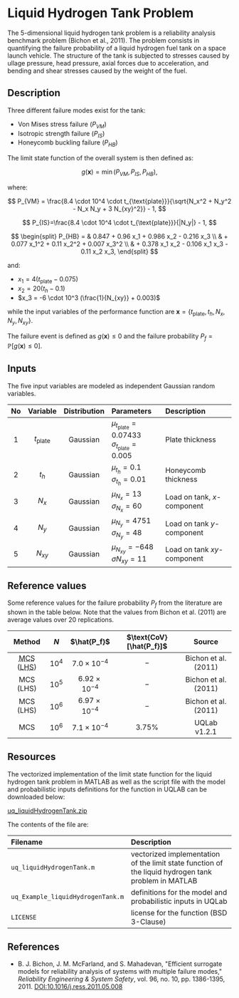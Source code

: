 # Liquid Hydrogen Tank Problem

[//]: # "Benchmark type: test-function"
[//]: # "Application fields: reliability"
[//]: # "Dimension: 5-dimension"

The 5-dimensional liquid hydrogen tank problem is a reliability analysis benchmark problem (Bichon et al., 2011). The problem consists in quantifying the failure probability of a liquid hydrogen fuel tank on a space launch vehicle. The structure of the tank is subjected to stresses caused by ullage pressure, head pressure, axial forces due to acceleration, and bending and shear stresses caused by the weight of the fuel.

## Description

Three different failure modes exist for the tank:

* Von Mises stress failure ($P_{VM}$)
* Isotropic strength failure ($P_{IS}$)
* Honeycomb buckling failure ($P_{HB}$)

The limit state function of the overall system is then defined as:

$$
g(\mathbf{x}) = \min{(P_{VM}, P_{IS}, P_{HB})},
$$

where:

$$
P_{VM} = \frac{8.4 \cdot 10^4 \cdot t_{\text{plate}}}{\sqrt{N_x^2 + N_y^2 - N_x N_y + 3 N_{xy}^2}} - 1,
$$

$$
P_{IS}=\frac{8.4 \cdot 10^4 \cdot t_{\text{plate}}}{|N_y|} - 1,
$$

$$
\begin{split}
  P_{HB} = & 0.847  + 0.96 x_1 + 0.986 x_2 - 0.216 x_3 \\ 
                 & + 0.077 x_1^2 + 0.11 x_2^2 + 0.007 x_3^2 \\
                 & + 0.378 x_1 x_2 - 0.106 x_1 x_3 - 0.11 x_2 x_3,
\end{split}
$$

and:

* $x_1 = 4 (t_{\text{plate}} - 0.075)$
* $x_2 = 20 (t_h - 0.1)$
* $x_3 = -6 \cdot 10^3 (\frac{1}{N_{xy}} + 0.003)$

while the input variables of the performance function are $\mathbf{x} = \{t_{\text{plate}}, t_{h}, N_x, N_y, N_{xy}\}$.

The failure event is defined as $g(\mathbf{x}) \leq 0$ and the failure probability $P_f = \mathbb{P}[g(\mathbf{x}) \leq 0]$.

## Inputs

The five input variables are modeled as independent Gaussian random variables.

| No | Variable | Distribution | Parameters                          | Description |
| :-:  | :--------: | :------------: | :------------------------------- | :- |
| 1  | $t_{\text{plate}}$ | Gaussian | $\mu_{t_\text{plate}} = 0.07433$<br/>$\sigma_{t_\text{plate}} = 0.005$ | Plate thickness |
| 2  | $t_{h}$  | Gaussian | $\mu_{t_h} = 0.1$<br/>$\sigma_{t_h} = 0.01$ | Honeycomb thickness |
| 3  | $N_x$    | Gaussian | $\mu_{N_x} = 13$<br/>$\sigma_{N_x} = 60$ | Load on tank, $x$-component |
| 4  | $N_y$    | Gaussian | $\mu_{N_y} = 4751$<br/>$\sigma_{N_y} = 48$ | Load on tank $y$-component |
| 5  | $N_{xy}$ | Gaussian | $\mu_{N_{xy}} = -648$<br/>$\sigma{N_{xy}} = 11$ | Load on tank $xy$-component |

## Reference values

Some reference values for the failure probability $P_f$ from the literature are shown in the table below. Note that the values from Bichon et al. (2011) are average values over $20$ replications.

|Method|$N$|$\hat{P_f}$|$\text{CoV}[\hat{P_f}]$|Source|
|:----:|:-:|:---------:|:---------------------:|:----:|
| <abbr title= "Monte Carlo simulation">MCS</abbr> (<abbr title="latin hypercube sampling">LHS</abbr>)  | $10^4$ | $7.0 \times 10^{-4}$ | $-$ | Bichon et al. (2011) |
| MCS (LHS) | $10^5$ | $6.92 \times 10^{-4}$ | $-$ | Bichon et al. (2011) |
| MCS (LHS) | $10^6$ | $6.97 \times 10^{-4}$ | $-$ | Bichon et al. (2011) |
| MCS       | $10^6$ | $7.1 \times 10^{-4}$  | $3.75\%$ | UQLab v1.2.1    |

## Resources

The vectorized implementation of the limit state function for the liquid hydrogen tank problem in MATLAB as well as the script file with the model and probabilistic inputs definitions for the function in UQLAB can be downloaded below:

<a class="attachment" href="uq_liquidHydrogenTank.zip">uq_liquidHydrogenTank.zip</a>

The contents of the file are:

| Filename | Description |
| :- | :- |
| `uq_liquidHydrogenTank.m` | vectorized implementation of the limit state function of the liquid hydrogen tank problem in MATLAB |
| `uq_Example_liquidHydrogenTank.m` | definitions for the model and probabilistic inputs in UQLab |
| `LICENSE` | license for the function (BSD 3-Clause) |

## References

* B. J. Bichon, J. M. McFarland, and S. Mahadevan, "Efficient surrogate models for reliability analysis of systems with multiple failure modes," _Reliability Engineering & System Safety_, vol. 96, no. 10, pp. 1386-1395, 2011. [DOI:10.1016/j.ress.2011.05.008](https://doi.org/10.1016/j.ress.2011.05.008)
